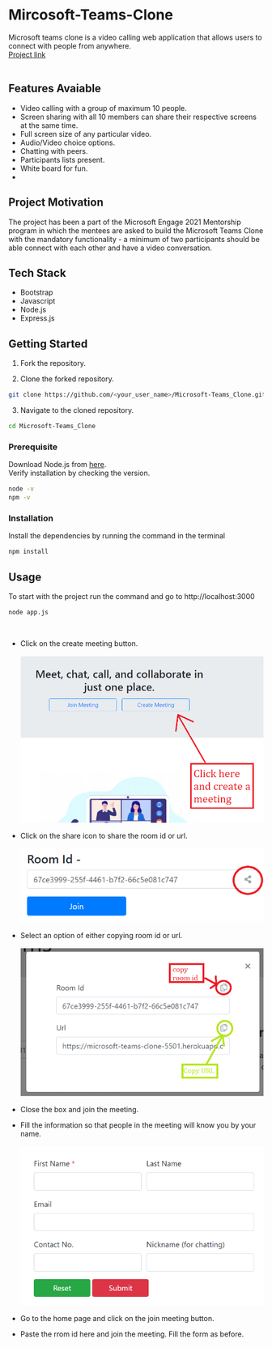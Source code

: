 # Mircosoft-Teams-Clone

Microsoft teams clone is a video calling web application that allows users to connect with people from anywhere.
<br>
[Project link](https://microsoft-teams-clone-5501.herokuapp.com/)
<br><br>

## Features Avaiable

- Video calling with a group of maximum 10 people.
- Screen sharing with all 10 members can share their respective screens at the same time.
- Full screen size of any particular video.
- Audio/Video choice options.
- Chatting with peers.
- Participants lists present.
- White board for fun.
- 

## Project Motivation

The project has been a part of the Microsoft Engage 2021 Mentorship program in which the mentees are asked to build the Microsoft Teams Clone with the mandatory functionality - a minimum of two participants should be able connect with each other and have a video conversation.

## Tech Stack
- Bootstrap
- Javascript
- Node.js
- Express.js

## Getting Started

1. Fork the repository.
 
2. Clone the forked repository.
```bash
git clone https://github.com/<your_user_name>/Microsoft-Teams_Clone.git
```

3. Navigate to the cloned repository.
```bash
cd Microsoft-Teams_Clone
```

### Prerequisite

Download Node.js from [here](https://nodejs.org/en/download/).
<br>
Verify installation by checking the version.
```bash
node -v
npm -v
```

### Installation
Install the dependencies by running the command in the terminal
```bash
npm install
```

## Usage

To start with the project run the command and go to http://localhost:3000
```bash
node app.js
```
<br>

- Click on the create meeting button.
<br><br>
![Page1](public/images/Page1.png)

- Click on the share icon to share the room id or url.
<br><br>
![Page2](public/images/Page2.png)

- Select an option of either copying room id or url.
<br><br>
![Page3](public/images/Page3.png)

- Close the box and join the meeting.
- Fill the information so that people in the meeting will know you by your name.
<br><br>
![Page4](public/images/Page4.png)

- Go to the home page and click on the join meeting button.
- Paste the rrom id here and join the meeting. Fill the form as before.